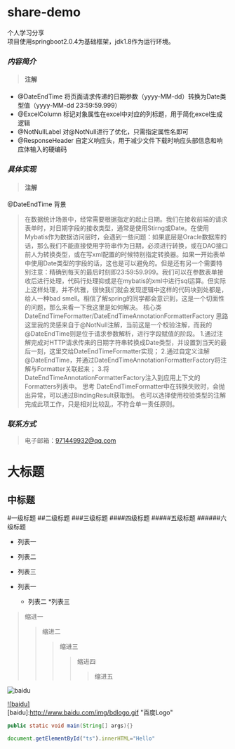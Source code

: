 share-demo
====
个人学习分享<br>
项目使用springboot2.0.4为基础框架，jdk1.8作为运行环境。
### *内容简介*
>#### 注解
* @DateEndTime 将页面请求传递的日期参数（yyyy-MM-dd）转换为Date类型值（yyyy-MM-dd 23:59:59.999）
* @ExcelColumn 标记对象属性在excel中对应的列标题，用于简化excel生成逻辑
* @NotNullLabel 对@NotNull进行了优化，只需指定属性名即可
* @ResponseHeader 自定义响应头，用于减少文件下载时响应头部信息和响应体输入的硬编码

### *具体实现*
>#### 注解
@DateEndTime
背景
>在数据统计场景中，经常需要根据指定的起止日期。我们在接收前端的请求表单时，对日期字段的接收类型，通常是使用Stirng或Date。在使用Mybatis作为数据访问层时，会遇到一些问题：如果底层是Oracle数据库的话，那么我们不能直接使用字符串作为日期，必须进行转换，或在DAO接口前人为转换类型，或在写xml配置的时候特别指定转换器。如果一开始表单中使用Date类型的字段的话，这也是可以避免的。但是还有另一个需要特别注意：精确到每天的最后时刻即23:59:59.999。我们可以在参数表单接收后进行处理，代码行处理抑或是在mybatis的xml中进行sql运算。但实际上这样处理，并不优雅，很快我们就会发现逻辑中这样的代码块到处都是，给人一种bad smell。相信了解spring的同学都会意识到，这是一个切面性的问题，那么来看一下我这里是如何解决。
核心类
>DateEndTimeFormatter/DateEndTimeAnnotationFormatterFactory
思路
>这里我的灵感来自于@NotNull注解，当前这是一个校验注解，而我的@DateEndTime则是位于请求参数解析，进行字段赋值的阶段。
1.通过注解完成对HTTP请求传来的日期字符串转换成Date类型，并设置到当天的最后一刻，这里交给DateEndTimeFormatter实现；
2.通过自定义注解@DateEndTime，并通过DateEndTimeAnnotationFormatterFactory将注解与Formatter关联起来；
3.将DateEndTimeAnnotationFormatterFactory注入到应用上下文的Formatters列表中。
思考
>DateEndTimeFormatter中在转换失败时，会抛出异常，可以通过BindingResult获取到。
也可以选择使用校验类型的注解完成此项工作，只是相对比较乱，不符合单一责任原则。

### *联系方式*
>电子邮箱：<971449932@qq.com>


大标题
====

中标题
-------

#一级标题
##二级标题
###三级标题
####四级标题
#####五级标题
######六级标题

* 列表一
* 列表二
* 列表三

* 列表一
    * 列表二
        *列表三
        
>缩进一
>>缩进二
>>>缩进三
>>>>缩进四
>>>>>缩进五

![baidu](http://www.baidu.com/img/bdlogo.gif "百度logo")

[![baidu]](http://baidu.com)  
[baidu]:http://www.baidu.com/img/bdlogo.gif "百度Logo"  

```Java
public static void main(String[] args){}
```

```javascript
document.getElementById("ts").innerHTML="Hello"
```




        
